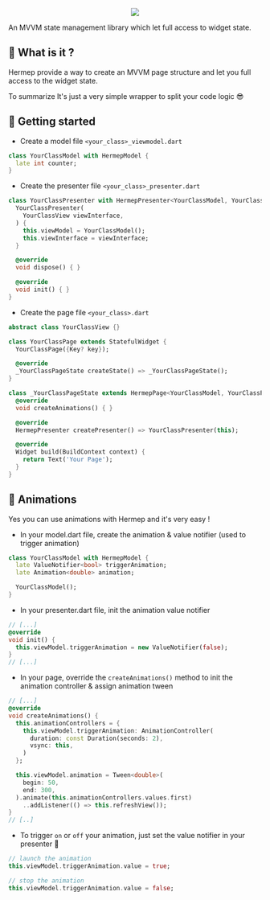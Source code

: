 <p align="center">
  <img src="https://i.ibb.co/tL3G0Lf/hermep.png" />
</p>

An MVVM state management library which let full access to widget state.

## 🧐 What is it ?

Hermep provide a way to create an MVVM page structure and let you full access to the widget state.

To summarize It's just a very simple wrapper to split your code logic 😎

## 👻 Getting started

- Create a model file ```<your_class>_viewmodel.dart```

```dart
class YourClassModel with HermepModel {
  late int counter;
}
```

- Create the presenter file ```<your_class>_presenter.dart```

```dart
class YourClassPresenter with HermepPresenter<YourClassModel, YourClassView> {
  YourClassPresenter(
    YourClassView viewInterface,
  ) {
    this.viewModel = YourClassModel();
    this.viewInterface = viewInterface;
  }

  @override
  void dispose() { }

  @override
  void init() { }
}
```

- Create the page file ```<your_class>.dart```

```dart
abstract class YourClassView {}

class YourClassPage extends StatefulWidget {
  YourClassPage({Key? key});

  @override
  _YourClassPageState createState() => _YourClassPageState();
}

class _YourClassPageState extends HermepPage<YourClassModel, YourClassPresenter> with YourClassView {
  @override
  void createAnimations() { }

  @override
  HermepPresenter createPresenter() => YourClassPresenter(this);

  @override
  Widget build(BuildContext context) {
    return Text('Your Page');
  }
}
```

## 💫 Animations

Yes you can use animations with Hermep and it's very easy !

- In your model.dart file, create the animation & value notifier (used to trigger animation)

```dart
class YourClassModel with HermepModel {
  late ValueNotifier<bool> triggerAnimation;
  late Animation<double> animation;

  YourClassModel();
}
```

- In your presenter.dart file, init the animation value notifier

```dart
// [...]
@override
void init() {
  this.viewModel.triggerAnimation = new ValueNotifier(false);
}
// [...]
```

- In your page, override the ```createAnimations()``` method to init the animation controller & assign animation tween

```dart
// [...]
@override
void createAnimations() {
  this.animationControllers = {
    this.viewModel.triggerAnimation: AnimationController(
      duration: const Duration(seconds: 2),
      vsync: this,
    )
  };

  this.viewModel.animation = Tween<double>(
    begin: 50,
    end: 300,
  ).animate(this.animationControllers.values.first)
    ..addListener(() => this.refreshView());
}
// [..]
```

- To trigger ```on``` or ```off``` your animation, just set the value notifier in your presenter 🎉

```dart
// launch the animation
this.viewModel.triggerAnimation.value = true;

// stop the animation
this.viewModel.triggerAnimation.value = false;
```